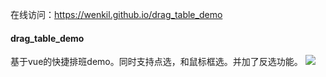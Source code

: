  在线访问：https://wenkil.github.io/drag_table_demo

#### drag_table_demo


基于vue的快捷排班demo。同时支持点选，和鼠标框选。并加了反选功能。
![](https://user-images.githubusercontent.com/48345586/137102479-ca9034c2-d2df-43a9-b4c6-cb5945b6ac6b.png)

